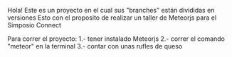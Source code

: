 Hola! Este es un proyecto en el cual sus "branches" están divididas en versiones
Esto con el proposito de realizar un taller de Meteorjs para el Simposio Connect


Para correr el proyecto:
1.- tener instalado Meteorjs
2.- correr el comando "meteor" en la terminal
3.- contar con unas rufles de queso
